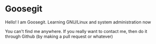 # Goosegit

Hello! I am Goosegit.
Learning GNU/Linux and system administration now

You can't find me anywhere. If you really want to contact me, then do it through Github (by making a pull request or whatever)
